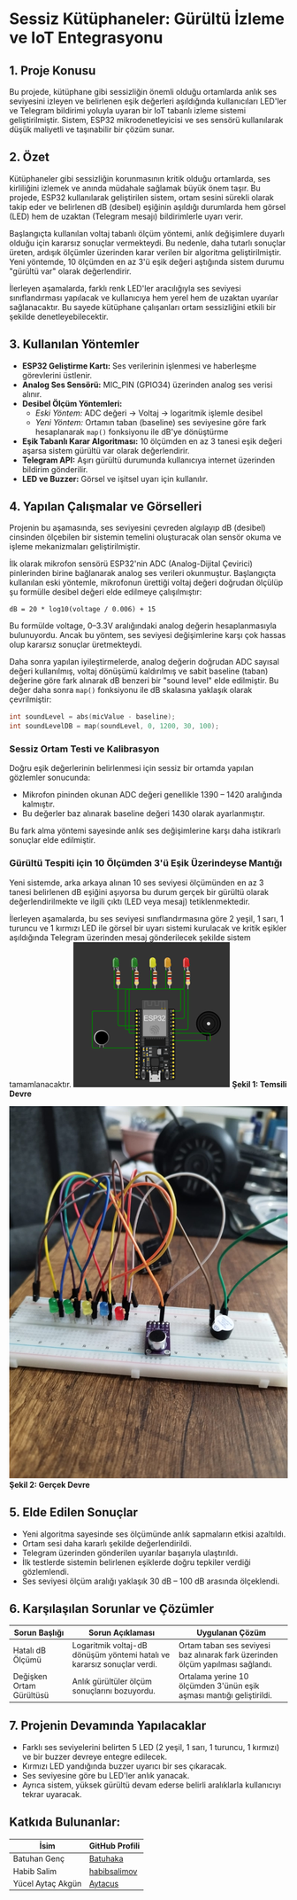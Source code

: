 
# Sessiz Kütüphaneler: Gürültü İzleme ve IoT Entegrasyonu

## 1. Proje Konusu

Bu projede, kütüphane gibi sessizliğin önemli olduğu ortamlarda anlık ses seviyesini izleyen ve belirlenen eşik değerleri aşıldığında kullanıcıları LED'ler ve Telegram bildirimi yoluyla uyaran bir IoT tabanlı izleme sistemi geliştirilmiştir. Sistem, ESP32 mikrodenetleyicisi ve ses sensörü kullanılarak düşük maliyetli ve taşınabilir bir çözüm sunar.

## 2. Özet

Kütüphaneler gibi sessizliğin korunmasının kritik olduğu ortamlarda, ses kirliliğini izlemek ve anında müdahale sağlamak büyük önem taşır. Bu projede, ESP32 kullanılarak geliştirilen sistem, ortam sesini sürekli olarak takip eder ve belirlenen dB (desibel) eşiğinin aşıldığı durumlarda hem görsel (LED) hem de uzaktan (Telegram mesajı) bildirimlerle uyarı verir.

Başlangıçta kullanılan voltaj tabanlı ölçüm yöntemi, anlık değişimlere duyarlı olduğu için kararsız sonuçlar vermekteydi. Bu nedenle, daha tutarlı sonuçlar üreten, ardışık ölçümler üzerinden karar verilen bir algoritma geliştirilmiştir. Yeni yöntemde, 10 ölçümden en az 3'ü eşik değeri aştığında sistem durumu "gürültü var" olarak değerlendirir.

İlerleyen aşamalarda, farklı renk LED'ler aracılığıyla ses seviyesi sınıflandırması yapılacak ve kullanıcıya hem yerel hem de uzaktan uyarılar sağlanacaktır. Bu sayede kütüphane çalışanları ortam sessizliğini etkili bir şekilde denetleyebilecektir.

## 3. Kullanılan Yöntemler

- **ESP32 Geliştirme Kartı:** Ses verilerinin işlenmesi ve haberleşme görevlerini üstlenir.
- **Analog Ses Sensörü:** MIC_PIN (GPIO34) üzerinden analog ses verisi alınır.
- **Desibel Ölçüm Yöntemleri:**  
  - *Eski Yöntem:* ADC değeri → Voltaj → logaritmik işlemle desibel  
  - *Yeni Yöntem:* Ortamın taban (baseline) ses seviyesine göre fark hesaplanarak `map()` fonksiyonu ile dB'ye dönüştürme
- **Eşik Tabanlı Karar Algoritması:** 10 ölçümden en az 3 tanesi eşik değeri aşarsa sistem gürültü var olarak değerlendirir.
- **Telegram API:** Aşırı gürültü durumunda kullanıcıya internet üzerinden bildirim gönderilir.
- **LED ve Buzzer:** Görsel ve işitsel uyarı için kullanılır.

## 4. Yapılan Çalışmalar ve Görselleri

Projenin bu aşamasında, ses seviyesini çevreden algılayıp dB (desibel) cinsinden ölçebilen bir sistemin temelini oluşturacak olan sensör okuma ve işleme mekanizmaları geliştirilmiştir.

İlk olarak mikrofon sensörü ESP32'nin ADC (Analog-Dijital Çevirici) pinlerinden birine bağlanarak analog ses verileri okunmuştur. Başlangıçta kullanılan eski yöntemle, mikrofonun ürettiği voltaj değeri doğrudan ölçülüp şu formülle desibel değeri elde edilmeye çalışılmıştır:

```
dB = 20 * log10(voltage / 0.006) + 15
```

Bu formülde voltage, 0–3.3V aralığındaki analog değerin hesaplanmasıyla bulunuyordu. Ancak bu yöntem, ses seviyesi değişimlerine karşı çok hassas olup kararsız sonuçlar üretmekteydi. 

Daha sonra yapılan iyileştirmelerde, analog değerin doğrudan ADC sayısal değeri kullanılmış, voltaj dönüşümü kaldırılmış ve sabit baseline (taban) değerine göre fark alınarak dB benzeri bir "sound level" elde edilmiştir. Bu değer daha sonra `map()` fonksiyonu ile dB skalasına yaklaşık olarak çevrilmiştir:

```cpp
int soundLevel = abs(micValue - baseline);
int soundLevelDB = map(soundLevel, 0, 1200, 30, 100);
```

### Sessiz Ortam Testi ve Kalibrasyon

Doğru eşik değerlerinin belirlenmesi için sessiz bir ortamda yapılan gözlemler sonucunda:

- Mikrofon pininden okunan ADC değeri genellikle 1390 – 1420 aralığında kalmıştır.
- Bu değerler baz alınarak baseline değeri 1430 olarak ayarlanmıştır.

Bu fark alma yöntemi sayesinde anlık ses değişimlerine karşı daha istikrarlı sonuçlar elde edilmiştir.

### Gürültü Tespiti için 10 Ölçümden 3'ü Eşik Üzerindeyse Mantığı

Yeni sistemde, arka arkaya alınan 10 ses seviyesi ölçümünden en az 3 tanesi belirlenen dB eşiğini aşıyorsa bu durum gerçek bir gürültü olarak değerlendirilmekte ve ilgili çıktı (LED veya mesaj) tetiklenmektedir.

İlerleyen aşamalarda, bu ses seviyesi sınıflandırmasına göre 2 yeşil, 1 sarı, 1 turuncu ve 1 kırmızı LED ile görsel bir uyarı sistemi kurulacak ve kritik eşikler aşıldığında Telegram üzerinden mesaj gönderilecek şekilde sistem tamamlanacaktır.
![Şekil 1: Temsili Devre](https://github.com/Aytacus/Sessiz-Kutuphaneler/raw/main/Ara%20Rapor/Figures/TemsiliDevre.jpg)
**Şekil 1: Temsili Devre**

![Şekil 2: Gerçek Devre](https://github.com/Aytacus/Sessiz-Kutuphaneler/raw/main/Ara%20Rapor/Figures/GercekDevre.jpg)
**Şekil 2: Gerçek Devre**
## 5. Elde Edilen Sonuçlar

- Yeni algoritma sayesinde ses ölçümünde anlık sapmaların etkisi azaltıldı.
- Ortam sesi daha kararlı şekilde değerlendirildi.
- Telegram üzerinden gönderilen uyarılar başarıyla ulaştırıldı.
- İlk testlerde sistemin belirlenen eşiklerde doğru tepkiler verdiği gözlemlendi.
- Ses seviyesi ölçüm aralığı yaklaşık 30 dB – 100 dB arasında ölçeklendi.

## 6. Karşılaşılan Sorunlar ve Çözümler

| Sorun Başlığı            | Sorun Açıklaması                                                                 | Uygulanan Çözüm                                                                 |
|--------------------------|----------------------------------------------------------------------------------|---------------------------------------------------------------------------------|
| Hatalı dB Ölçümü         | Logaritmik voltaj-dB dönüşüm yöntemi hatalı ve kararsız sonuçlar verdi.         | Ortam taban ses seviyesi baz alınarak fark üzerinden ölçüm yapılması sağlandı. |
| Değişken Ortam Gürültüsü | Anlık gürültüler ölçüm sonuçlarını bozuyordu.                                   | Ortalama yerine 10 ölçümden 3'ünün eşik aşması mantığı geliştirildi.           |


## 7. Projenin Devamında Yapılacaklar

- Farklı ses seviyelerini belirten 5 LED (2 yeşil, 1 sarı, 1 turuncu, 1 kırmızı) ve bir buzzer devreye entegre edilecek.
- Kırmızı LED yandığında buzzer uyarıcı bir ses çıkaracak.
- Ses seviyesine göre bu LED'ler anlık yanacak.
- Ayrıca sistem, yüksek gürültü devam ederse belirli aralıklarla kullanıcıyı tekrar uyaracak.

## Katkıda Bulunanlar:
| İsim                 | GitHub Profili                             |
|----------------------|---------------------------------------------|
| Batuhan Genç         | [Batuhaka](https://github.com/Batuhaka)         |
| Habib Salim          | [habibsalimov](https://github.com/habibsalimov)      |
| Yücel Aytaç Akgün    | [Aytacus](https://github.com/Aytacus)     |
